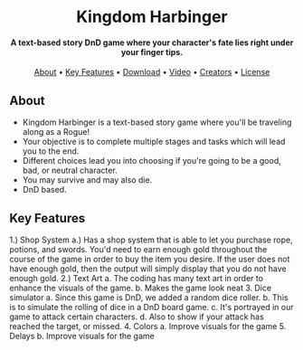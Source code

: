 <h1 align="center">
  <br>
  Kingdom Harbinger
  <br>
</h1>

<h4 align="center">A text-based story DnD game where your character's fate lies right under your finger tips.
</h4>

<p align="center">
  <a href="#about">About</a> •
  <a href="#key-features">Key Features</a> •
  <a href="#download">Download</a> •
  <a href="#video">Video</a> •
  <a href="#creators">Creators</a> •
  <a href="#license">License</a>
</p>

## About

 * Kingdom Harbinger is a text-based story game where you'll be traveling along as a Rogue!
 * Your objective is to complete multiple stages and tasks which will lead you to the end.
 * Different choices lead you into choosing if you're going to be a good, bad, or neutral character.
 * You may survive and may also die.
 * DnD based.
 
 ## Key Features
 
  1.) Shop System
          a.) Has a shop system that is able to let you purchase rope, potions, and swords. You'd need to earn enough gold throughout the course of the game in order to buy the item you desire. If the user does not have enough gold, then the output will simply display that you do not have enough gold. 
  2.) Text Art
          a. The coding has many text art in order to enhance the visuals of the game.
          b. Makes the game look neat
  3. Dice simulator
          a. Since this game is DnD, we added a random dice roller.
          b. This is to simulate the rolling of dice in a DnD board game.
          c. It's portrayed in our game to attack certain characters.
          d. Also to show if your attack has reached the target, or missed.
  4. Colors
          a. Improve visuals for the game
  5. Delays
          b. Improve visuals for the game
    

